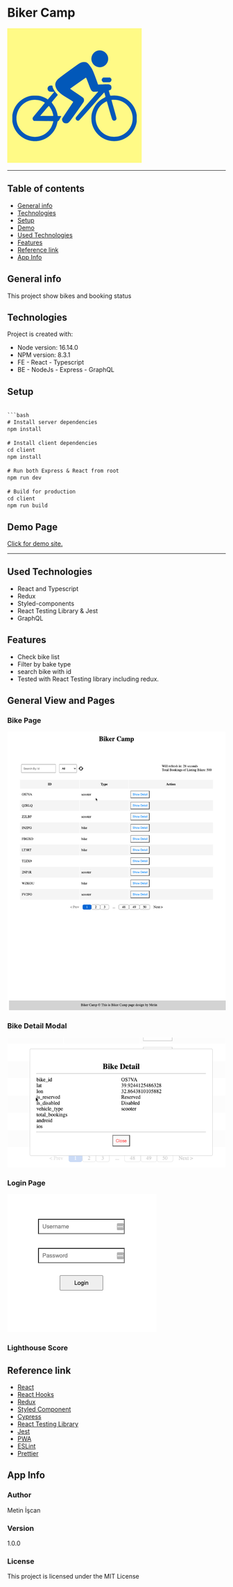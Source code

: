 # Biker Camp

![](https://github.com/metin1/bikersCamp/blob/master/client/public/ms-icon-310x310.png?raw=true)

---

## Table of contents

- [General info](#general-info)
- [Technologies](#technologies)
- [Setup](#setup)
- [Demo](#demo-page)
- [Used Technologies](#used-technologies)
- [Features](#features)
- [Reference link](#reference-link)
- [App Info](#app-info)

## General info

This project show bikes and booking status

## Technologies

Project is created with:

- Node version: 16.14.0
- NPM version: 8.3.1
- FE - React - Typescript
- BE - NodeJs - Express - GraphQL

## Setup

````

```bash
# Install server dependencies
npm install

# Install client dependencies
cd client
npm install

# Run both Express & React from root
npm run dev

# Build for production
cd client
npm run build
````

## Demo Page

[Click for demo site.](https://kovan-bike-app.herokuapp.com/)

---

## Used Technologies

- React and Typescript
- Redux
- Styled-components
- React Testing Library & Jest
- GraphQL

## Features

- Check bike list
- Filter by bake type
- search bike with id
- Tested with React Testing library including redux.

## General View and Pages

### Bike Page

![](https://github.com/metin1/bikersCamp/blob/master/assets/bikeList.png?raw=true)

### Bike Detail Modal

![](https://github.com/metin1/bikersCamp/blob/master/assets/detail.png?raw=true)

### Login Page

![](https://github.com/metin1/bikersCamp/blob/master/assets/login.png?raw=true)

### Lighthouse Score

## Reference link

- [React](https://ja.reactjs.org/)
- [React Hooks](https://ja.reactjs.org/docs/hooks-intro.html)
- [Redux](https://redux.js.org/)
- [Styled Component](https://styled-components.com//)
- [Cypress](https://www.cypress.io/)
- [React Testing Library](https://testing-library.com/)
- [Jest](https://jestjs.io/)
- [PWA](https://web.dev/progressive-web-apps/)
- [ESLint](https://eslint.org/)
- [Prettier](https://prettier.io/)

## App Info

### Author

Metin İşcan

### Version

1.0.0

### License

This project is licensed under the MIT License
